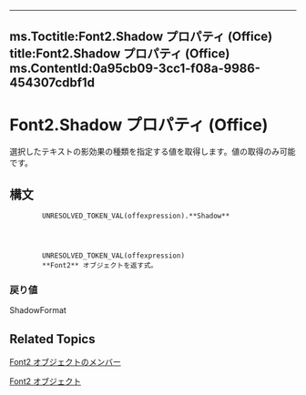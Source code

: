 

---
ms.Toctitle:Font2.Shadow プロパティ (Office)
title:Font2.Shadow プロパティ (Office)
ms.ContentId:0a95cb09-3cc1-f08a-9986-454307cdbf1d
---
# Font2.Shadow プロパティ (Office)




選択したテキストの影効果の種類を指定する値を取得します。値の取得のみ可能です。

## 構文

            UNRESOLVED_TOKEN_VAL(offexpression).**Shadow**




            UNRESOLVED_TOKEN_VAL(offexpression)
            **Font2** オブジェクトを返す式。

### 戻り値
ShadowFormat





## Related Topics

[Font2 オブジェクトのメンバー](8c91a433-b474-486a-4c03-eb9f7b44ecb0.md)

[Font2 オブジェクト](8e892c52-56d9-72bd-2893-b15a17cd59ae.md)




